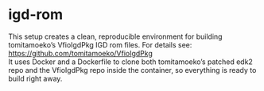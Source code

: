 # igd-rom
This setup creates a clean, reproducible environment for building tomitamoeko’s VfioIgdPkg IGD rom files. 
For details see: https://github.com/tomitamoeko/VfioIgdPkg  
It uses Docker and a Dockerfile to clone both tomitamoeko’s patched edk2 repo and the VfioIgdPkg repo inside the container, so everything is ready to build right away.
